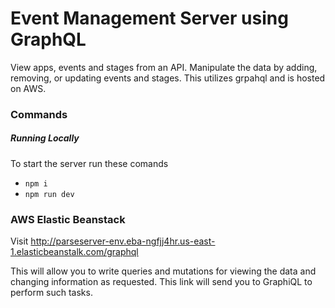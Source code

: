 # Event Management Server using GraphQL 

View apps, events and stages from an API. Manipulate the data by adding, removing, or updating events and stages. This utilizes grpahql and is hosted on AWS.

### Commands

##### Running Locally

To start the server run these comands

- `npm i`
- `npm run dev`

### AWS Elastic Beanstack

Visit http://parseserver-env.eba-ngfjj4hr.us-east-1.elasticbeanstalk.com/graphql 

This will allow you to write queries and mutations for viewing the data and changing information as requested. This link will send you to GraphiQL to perform such tasks.

```

```
